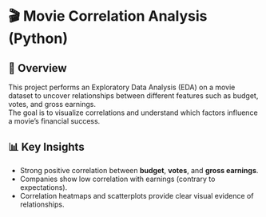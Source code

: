 # 🎬 Movie Correlation Analysis (Python)

## 📌 Overview
This project performs an Exploratory Data Analysis (EDA) on a movie dataset to uncover relationships between different features such as budget, votes, and gross earnings.  
The goal is to visualize correlations and understand which factors influence a movie’s financial success.

## 📊 Key Insights
- Strong positive correlation between **budget**, **votes**, and **gross earnings**.  
- Companies show low correlation with earnings (contrary to expectations).  
- Correlation heatmaps and scatterplots provide clear visual evidence of relationships.  
